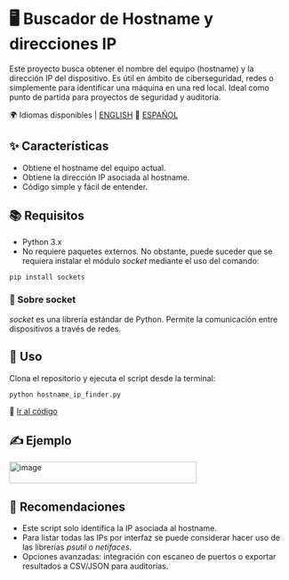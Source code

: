 # 🖥️ Buscador de Hostname y direcciones IP

Este proyecto busca obtener el nombre del equipo (hostname) y la dirección IP del dispositivo. 
Es útil en ámbito de ciberseguridad, redes o simplemente para identificar una máquina en una red local.
Ideal como punto de partida para proyectos de seguridad y auditoría.

🌍 Idiomas disponibles | [ENGLISH](README.md) 🔁 [ESPAÑOL](README.es.md)

## ✨ Características
- Obtiene el hostname del equipo actual.
- Obtiene la dirección IP asociada al hostname.
- Código simple y fácil de entender.

## 📚 Requisitos
- Python 3.x
- No requiere paquetes externos. No obstante, puede suceder que se requiera instalar el módulo *socket* mediante el uso del comando:
```bash
pip install sockets
```
### 🔎 Sobre socket
*socket* es una librería estándar de Python.
Permite la comunicación entre dispositivos a través de redes.  

## 🎯 Uso
Clona el repositorio y ejecuta el script desde la terminal:

```bash
python hostname_ip_finder.py
```
🐍 [Ir al código](hostname_ip_finder.py)

## ✍️ Ejemplo
<img width="337" height="39" alt="image" src="https://github.com/user-attachments/assets/f1c2b60f-ec62-4012-ac2e-f164073b1ba5" />

## 📌 Recomendaciones
- Este script solo identifica la IP asociada al hostname.
- Para listar todas las IPs por interfaz se puede considerar hacer uso de las librerías *psutil* o *netifaces*.
- Opciones avanzadas: integración con escaneo de puertos o exportar resultados a CSV/JSON para auditorías.
